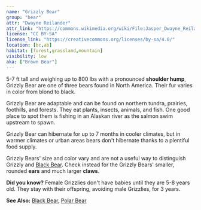```yaml
---
name: "Grizzly Bear"
group: "bear"
attr: "Dwayne Reilander"
attr_link: "https://commons.wikimedia.org/wiki/File:Jasper_Dwayne_Reilander-4.jpg"
license: "CC BY-SA"
license_link: "https://creativecommons.org/licenses/by-sa/4.0/"
location: [bc,ab]
habitat: [forest,grassland,mountain]
visibility: low
aka: ["Brown Bear"]
---
```

5-7 ft tall and weighing up to 800 lbs with a pronounced **shoulder hump**, Grizzly Bear are one of three bears found in North America. Their fur varies in color from blond to black.

Grizzly Bear are adaptable and can be found on northern tundra, prairies, foothills, and forests. They eat plants, insects, animals, and fish. One good place to spot them is fishing in an Alaskan river as the salmon swim upstream to spawn.

Grizzly Bear can hibernate for up to 7 months in cooler climates, but in warmer climates or urban areas bears don't hibernate thanks to a plentiful food supply.

Grizzly Bears' size and color vary and are not a useful way to distinguish Grizzly and [Black Bear](/animals/blabear). Check instead for the Grizzly Bears' smaller, rounded **ears** and much larger **claws**.

**Did you know?** Female Grizzlies don't have babies until they are 5-8 years old. They stay with their offspring, avoiding male Grizzlies, for 3 years.

<!-- generated, do not edit -->
**See Also:**
[Black Bear](/animals/blabear),
[Polar Bear](/animals/polbear)
